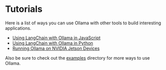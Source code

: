 # Tutorials

Here is a list of ways you can use Ollama with other tools to build interesting applications.

- [Using LangChain with Ollama in JavaScript](./tutorials/langchainjs.md)
- [Using LangChain with Ollama in Python](./tutorials/langchainpy.md)
- [Running Ollama on NVIDIA Jetson Devices](./tutorials/nvidia-jetson.md)

Also be sure to check out the [examples](https://github.com/ollama/ollama/tree/main/examples) directory for more ways to use Ollama.
